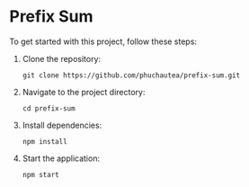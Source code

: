 # Prefix Sum

To get started with this project, follow these steps:

1. Clone the repository:

    `git clone https://github.com/phuchautea/prefix-sum.git`

2. Navigate to the project directory:

    `cd prefix-sum`

3. Install dependencies:

    `npm install`

4. Start the application:

    `npm start`
